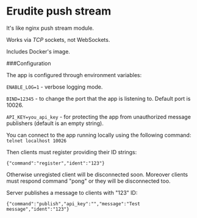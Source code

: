 # Erudite push stream

It's like nginx push stream module.

Works via *TCP* sockets, not WebSockets.

Includes Docker's image.

###Configuration

The app is configured through environment variables:

`ENABLE_LOG=1` - verbose logging mode.

`BIND=12345` - to change the port that the app is listening to. Default port is 10026.

`API_KEY=you_api_key` - for protecting the app from unauthorized message publishers (default is an empty string).

You can connect to the app running locally using the following command:
`telnet localhost 10026`

Then clients must register providing their ID strings:

`{"command":"register","ident":"123"}`

Otherwise unregisted client will be disconnected soon.
Moreover clients must respond command "pong" or they will be disconnected too.

Server publishes a message to clients with "123" ID:

`{"command":"publish","api_key":"","message":"Test message","ident":"123"}`

